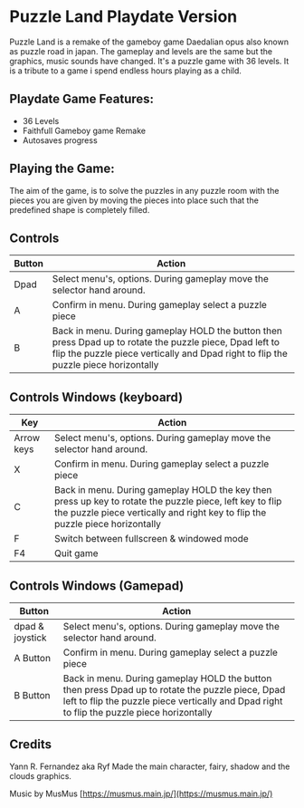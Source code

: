 # Puzzle Land Playdate Version
Puzzle Land is a remake of the gameboy game Daedalian opus also known as puzzle road in japan. The gameplay and levels are the same but the graphics, music sounds have changed. It's a puzzle game with 36 levels. It is a tribute to a game i spend endless hours playing as a child.

## Playdate Game Features:
- 36 Levels
- Faithfull Gameboy game Remake
- Autosaves progress

## Playing the Game:
The aim of the game, is to solve the puzzles in any puzzle room with the pieces you are given by moving the pieces into place such that the predefined shape is completely filled.

## Controls 
| Button | Action |
| ------ | ------ |
| Dpad | Select menu's, options. During gameplay move the selector hand around. |
| A | Confirm in menu. During gameplay select a puzzle piece |
| B | Back in menu. During gameplay HOLD the button then press Dpad up to rotate the puzzle piece, Dpad left to flip the puzzle piece vertically and Dpad right to flip the puzzle piece horizontally |

## Controls Windows (keyboard)
| Key | Action |
| ------ | ------ |
| Arrow keys | Select menu's, options. During gameplay move the selector hand around. |
| X | Confirm in menu. During gameplay select a puzzle piece |
| C | Back in menu. During gameplay HOLD the key then press up key to rotate the puzzle piece, left key to flip the puzzle piece vertically and right key to flip the puzzle piece horizontally  |
| F | Switch between fullscreen & windowed mode |
| F4 | Quit game |

## Controls Windows (Gamepad)
| Button | Action |
| ------ | ------ |
| dpad & joystick | Select menu's, options. During gameplay move the selector hand around. |
| A Button | Confirm in menu. During gameplay select a puzzle piece |
| B Button | Back in menu. During gameplay HOLD the button then press Dpad up to rotate the puzzle piece, Dpad left to flip the puzzle piece vertically and Dpad right to flip the puzzle piece horizontally |

## Credits
Yann R. Fernandez aka Ryf Made the main character, fairy, shadow and the clouds graphics.

Music by MusMus [https://musmus.main.jp/](https://musmus.main.jp/)

